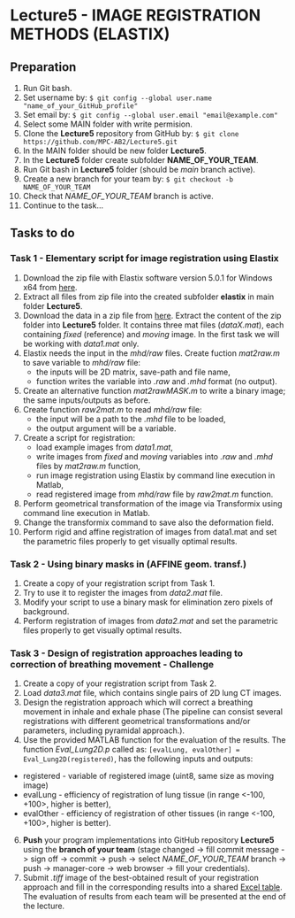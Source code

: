 # Lecture5 - IMAGE REGISTRATION METHODS (ELASTIX)

## Preparation

1. Run Git bash.
2. Set username by: `$ git config --global user.name "name_of_your_GitHub_profile"`
3. Set email by: `$ git config --global user.email "email@example.com"`
4. Select some MAIN folder with write permision.
5. Clone the **Lecture5** repository from GitHub by: `$ git clone https://github.com/MPC-AB2/Lecture5.git`
6. In the MAIN folder should be new folder **Lecture5**.
7. In the **Lecture5** folder create subfolder **NAME_OF_YOUR_TEAM**.
8. Run Git bash in **Lecture5** folder (should be *main* branch active).
9. Create a new branch for your team by: `$ git checkout -b NAME_OF_YOUR_TEAM`
10. Check that  *NAME_OF_YOUR_TEAM* branch is active.
11. Continue to the task...

## Tasks to do

### Task 1 - Elementary script for image registration using Elastix
1. Download the zip file with Elastix software version 5.0.1 for Windows x64 from [here](https://github.com/SuperElastix/elastix/releases).
2. Extract all files from zip file into the created subfolder **elastix** in main folder **Lecture5**.
3. Download the data in a zip file from [here](https://www.vut.cz/www_base/vutdisk.php?i=286020a49b). Extract the content of the zip folder into **Lecture5** folder. It contains three mat files (*dataX.mat*), each containing *fixed* (reference) and *moving* image. In the first task we will be working with *data1.mat* only.
4. Elastix needs the input in the *mhd/raw* files. Create fuction *mat2raw.m* to save variable to *mhd/raw* file:
   * the inputs will be 2D matrix, save-path and file name,
   * function writes the variable into *.raw* and *.mhd* format (no output).
5. Create an alternative function *mat2rawMASK.m* to write a binary image; the same inputs/outputs as before.
6. Create function *raw2mat.m* to read *mhd/raw* file:
   * the input will be a path to the *.mhd* file to be loaded,
   * the output argument will be a variable.
7. Create a script for registration:
   * load example images from *data1.mat*,
   * write images from *fixed* and *moving* variables into *.raw* and *.mhd* files by *mat2raw.m* function,
   * run image registration using Elastix by command line execution in Matlab,
   * read registered image from *mhd/raw* file by *raw2mat.m* function.
9. Perform geometrical transformation of the image via Transformix using command line execution in Matlab.
10. Change the transformix command to save also the deformation field.
11. Perform rigid and affine registration of images from data1.mat and set the parametric files properly to get visually optimal results.

### Task 2 - Using binary masks in (AFFINE geom. transf.)
1. Create a copy of your registration script from Task 1.
2. Try to use it to register the images from *data2.mat* file.
3. Modify your script to use a binary mask for elimination zero pixels of background.
4. Perform registration of images from *data2.mat* and set the parametric files properly to get visually optimal results.

### Task 3 - Design of registration approaches leading to correction of breathing movement - Challenge
1. Create a copy of your registration script from Task 2.
2. Load *data3.mat* file, which contains single pairs of 2D lung CT images.
3. Design the registration approach which will correct a breathing movement in inhale and exhale phase (The pipeline can consist several registrations with different geometrical transformations and/or parameters, including pyramidal approach.).
12. Use the provided MATLAB function for the evaluation of the results. The function *Eval_Lung2D.p* called as:
`[evalLung, evalOther] = Eval_Lung2D(registered)`,
has the following inputs and outputs:
  * registered - variable of registered image (uint8, same size as moving image)
  * evalLung - efficiency of registration of lung tissue (in range <-100, +100>, higher is better),
  * evalOther - efficiency of registration of other tissues (in range <-100, +100>, higher is better).
6. **Push** your program implementations into GitHub repository **Lecture5** using the **branch of your team** (stage changed -> fill commit message -> sign off -> commit -> push -> select *NAME_OF_YOUR_TEAM* branch -> push -> manager-core -> web browser -> fill your credentials).
8. Submit *.tiff* image of the best-obtained result of your registration approach and fill in the corresponding results into a shared [Excel table](https://docs.google.com/spreadsheets/d/1ZLWh8O1HYGq7U62asCGflhpPCPrQu6ll/edit?usp=sharing&ouid=112211468254352441667&rtpof=true&sd=true). The evaluation of results from each team will be presented at the end of the lecture.
